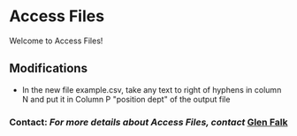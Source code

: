 # Access Files

Welcome to Access Files!

## Modifications

* In the new file example.csv, take any text to right of hyphens in column N and put it in Column P "position dept" of the output file

### Contact: _For more details about Access Files, contact_ [Glen Falk](gfalk@uga.edu)